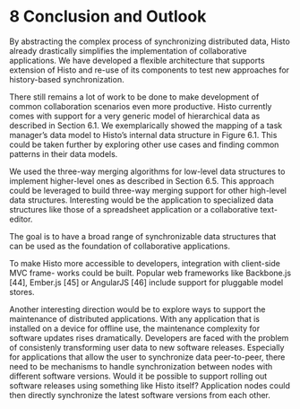 # 8 Conclusion and Outlook

By abstracting the complex process of synchronizing distributed data, Histo already drastically simplifies the implementation of collaborative applications. We have developed a flexible architecture that supports extension of Histo and re-use of its components to test new approaches for history-based synchronization.

There still remains a lot of work to be done to make development of common collaboration scenarios even more productive. Histo currently comes with support for a very generic model of hierarchical data as described in Section 6.1. We exemplarically showed the mapping of a task manager’s data model to Histo’s internal data structure in Figure 6.1. This could be taken further by exploring other use cases and finding common patterns in their data models.

We used the three-way merging algorithms for low-level data structures to implement higher-level ones as described in Section 6.5. This approach could be leveraged to build three-way merging support for other high-level data structures. Interesting would be the application to specialized data structures like those of a spreadsheet application or a collaborative text-editor.

The goal is to have a broad range of synchronizable data structures that can be used as the foundation of collaborative applications.

To make Histo more accessible to developers, integration with client-side MVC frame- works could be built. Popular web frameworks like Backbone.js \[44\], Ember.js \[45\] or AngularJS \[46\] include support for pluggable model stores.

Another interesting direction would be to explore ways to support the maintenance of distributed applications. With any application that is installed on a device for offline use, the maintenance complexity for software updates rises dramatically. Developers are faced with the problem of consistenly transforming user data to new software releases. Especially for applications that allow the user to synchronize data peer-to-peer, there need to be mechanisms to handle synchronization between nodes with different software versions. Would it be possible to support rolling out software releases using something like Histo itself? Application nodes could then directly synchronize the latest software versions from each other.